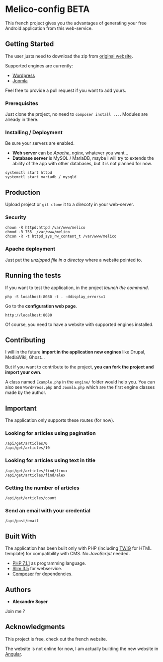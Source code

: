 # Melico-config BETA

This french project gives you the advantages of generating your free Android application from this web-service.

## Getting Started

The user justs need to download the zip from [original website](https://melico.fr).

Supported engines are currently:

* [Wordpress](https://wordpress.org)
* [Joomla](https://joomla.org)

Feel free to provide a pull request if you want to add yours.

### Prerequisites

Just clone the project, no need to ```composer install ...```. Modules are already in there.

### Installing / Deployment

Be sure your servers are enabled. 

* **Web server**  can be *Apache*, *nginx*, whatever you want...
* **Database server** is MySQL / MariaDB, maybe I will try to extends the ability of the app with other databases, but it is not planned for now.

```
systemctl start httpd
systemctl start mariadb / mysqld
```

## Production

Upload project or ```git clone``` it to a direcoty in your web-server.


### Security 

```
chown -R httpd:httpd /var/www/melico
chmod -R 755  /var/www/melico
chcon -R -t httpd_sys_rw_content_t /var/www/melico
```

### Apache deployment

Just put the *unzipped file in a directoy* where a website pointed to.


## Running the tests

If you want to test the application, in the project *launch the command*.

```
php -S localhost:8080 -t . -ddisplay_errors=1
```

Go to the **configuration web page**.

```
http://localhost:8080
```

Of course, you need to have a website with supported engines installed.

## Contributing

I will in the future **import in the application new engines** like Drupal, MediaWiki, Ghost... 

But if you want to contribute to the project, **you can fork the project and import your own**.

A class named ```Example.php``` in the ```engine/``` folder would help you. You can also see ```WordPress.php``` and ```Joomla.php``` which are the first engine classes made by the author.

## Important

The application only supports these routes (for now).

### Looking for articles using pagination 

```
/api/get/articles/0
/api/get/articles/10
```

### Looking for articles using text in title 

```
/api/get/articles/find/linux
/api/get/articles/find/alex
```

### Getting the number of articles 

```
/api/get/articles/count
```

### Send an email with your credential 

```
/api/post/email
```

## Built With

The application has been built only with PHP (including [TWIG](http://twig.sensiolabs.org/) for HTML template) for compatibility with CMS. No *JavaScript* needed.

* [PHP 7.1.1](https://secure.php.net/) as programming language.
* [Slim 3.5](https://www.slimframework.com/) for webservice.
* [Composer](https://getcomposer.org/) for dependencies.

## Authors

* **Alexandre Soyer** 

Join me ?

## Acknowledgments

This project is free, check out the french website.

The website is not online for now, I am actually building the new website in [Angular](https://angular.io).
